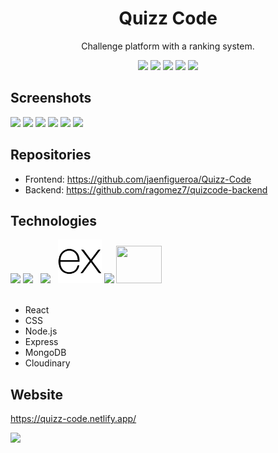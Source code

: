 <div align="center" >

# Quizz Code

Challenge platform with a ranking system.

  <img src="https://img.shields.io/github/stars/jaenfigueroa/Quizz-Code">
  <img src="https://img.shields.io/github/forks/jaenfigueroa/Quizz-Code">
  <img src="https://img.shields.io/github/issues-pr/jaenfigueroa/Quizz-Code">
  <img src="https://img.shields.io/github/issues/jaenfigueroa/Quizz-Code">
  <img src="https://api.netlify.com/api/v1/badges/376e2e64-b4ae-4372-93e0-7fce533da040/deploy-status">
</div>

## Screenshots

<div>
  <img src="https://github.com/jaenfigueroa/screenshots/blob/main/quizzcode/quizzcode7.png" style="width: 49%"  />
  <img src="https://github.com/jaenfigueroa/screenshots/blob/main/quizzcode/quizzcode6.png" style="width: 49%"  />
  <img src="https://github.com/jaenfigueroa/screenshots/blob/main/quizzcode/quizzcode2.png" style="width: 49%"  />
  <img src="https://github.com/jaenfigueroa/screenshots/blob/main/quizzcode/quizzcode3.png" style="width: 49%"  />
  <img src="https://github.com/jaenfigueroa/screenshots/blob/main/quizzcode/quizzcode8.png" style="width: 49%"  />
  <img src="https://github.com/jaenfigueroa/screenshots/blob/main/quizzcode/quizzcode9.png" style="width: 49%"  />
  
</div>

## Repositories

- Frontend: https://github.com/jaenfigueroa/Quizz-Code
- Backend: https://github.com/ragomez7/quizcode-backend



## Technologies

<div align="left" >

<img src="https://upload.wikimedia.org/wikipedia/commons/thumb/4/47/React.svg/375px-React.svg.png" height="55px" />  
<img src="https://camo.githubusercontent.com/d3af5ecb4b28914f8218d22ac2ca9e590e114412918e222392360c27f0039b25/68747470733a2f2f75706c6f61642e77696b696d656469612e6f72672f77696b6970656469612f636f6d6d6f6e732f362f36322f435353335f6c6f676f2e737667" height="53px" /> &nbsp;
<img src="https://camo.githubusercontent.com/01d46ef9dff07a9f1065752ec48c5870b71ce9f013741766486ab0c432787fc8/68747470733a2f2f63646e2e776f726c64766563746f726c6f676f2e636f6d2f6c6f676f732f6e6f64656a732d312e737667" height="60px" />  &nbsp; 
<img src="https://raw.githubusercontent.com/devicons/devicon/master/icons/express/express-original.svg" height="70px" />  
<img src="https://camo.githubusercontent.com/76eef8f3cc351a6227d1ead376a039599f45c06efc48a6da32ec62f5482b34da/68747470733a2f2f63646e2e776f726c64766563746f726c6f676f2e636f6d2f6c6f676f732f6d6f6e676f64622d69636f6e2d312e737667" height="68px" /> 
<img src="https://cdn.worldvectorlogo.com/logos/cloudinary-2.svg" height="60px" style="width: 73px"/>  

<br>
<br>

- React
- CSS
- Node.js
- Express
- MongoDB
- Cloudinary

</div>

## Website

https://quizz-code.netlify.app/

<img src="https://octodex.github.com/images/welcometocat.png" style="width: 25%">

